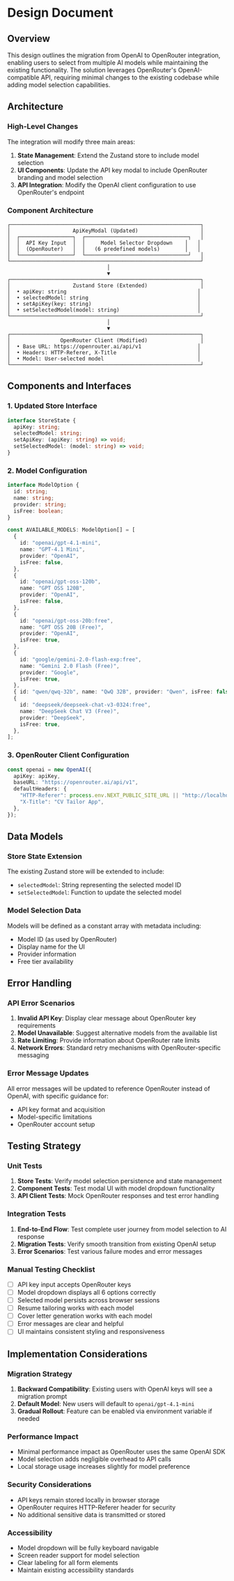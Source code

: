 # Design Document

## Overview

This design outlines the migration from OpenAI to OpenRouter integration, enabling users to select from multiple AI models while maintaining the existing functionality. The solution leverages OpenRouter's OpenAI-compatible API, requiring minimal changes to the existing codebase while adding model selection capabilities.

## Architecture

### High-Level Changes

The integration will modify three main areas:

1. **State Management**: Extend the Zustand store to include model selection
2. **UI Components**: Update the API key modal to include OpenRouter branding and model selection
3. **API Integration**: Modify the OpenAI client configuration to use OpenRouter's endpoint

### Component Architecture

```
┌─────────────────────────────────────────────────────────────┐
│                    ApiKeyModal (Updated)                    │
│  ┌─────────────────┐  ┌─────────────────────────────────┐   │
│  │  API Key Input  │  │     Model Selector Dropdown    │   │
│  │  (OpenRouter)   │  │   (6 predefined models)        │   │
│  └─────────────────┘  └─────────────────────────────────┘   │
└─────────────────────────────────────────────────────────────┘
                                │
                                ▼
┌─────────────────────────────────────────────────────────────┐
│                    Zustand Store (Extended)                 │
│  • apiKey: string                                          │
│  • selectedModel: string                                   │
│  • setApiKey(key: string)                                  │
│  • setSelectedModel(model: string)                         │
└─────────────────────────────────────────────────────────────┘
                                │
                                ▼
┌─────────────────────────────────────────────────────────────┐
│                OpenRouter Client (Modified)                 │
│  • Base URL: https://openrouter.ai/api/v1                  │
│  • Headers: HTTP-Referer, X-Title                          │
│  • Model: User-selected model                              │
└─────────────────────────────────────────────────────────────┘
```

## Components and Interfaces

### 1. Updated Store Interface

```typescript
interface StoreState {
  apiKey: string;
  selectedModel: string;
  setApiKey: (apiKey: string) => void;
  setSelectedModel: (model: string) => void;
}
```

### 2. Model Configuration

```typescript
interface ModelOption {
  id: string;
  name: string;
  provider: string;
  isFree: boolean;
}

const AVAILABLE_MODELS: ModelOption[] = [
  {
    id: "openai/gpt-4.1-mini",
    name: "GPT-4.1 Mini",
    provider: "OpenAI",
    isFree: false,
  },
  {
    id: "openai/gpt-oss-120b",
    name: "GPT OSS 120B",
    provider: "OpenAI",
    isFree: false,
  },
  {
    id: "openai/gpt-oss-20b:free",
    name: "GPT OSS 20B (Free)",
    provider: "OpenAI",
    isFree: true,
  },
  {
    id: "google/gemini-2.0-flash-exp:free",
    name: "Gemini 2.0 Flash (Free)",
    provider: "Google",
    isFree: true,
  },
  { id: "qwen/qwq-32b", name: "QwQ 32B", provider: "Qwen", isFree: false },
  {
    id: "deepseek/deepseek-chat-v3-0324:free",
    name: "DeepSeek Chat V3 (Free)",
    provider: "DeepSeek",
    isFree: true,
  },
];
```

### 3. OpenRouter Client Configuration

```typescript
const openai = new OpenAI({
  apiKey: apiKey,
  baseURL: "https://openrouter.ai/api/v1",
  defaultHeaders: {
    "HTTP-Referer": process.env.NEXT_PUBLIC_SITE_URL || "http://localhost:3000",
    "X-Title": "CV Tailor App",
  },
});
```

## Data Models

### Store State Extension

The existing Zustand store will be extended to include:

- `selectedModel`: String representing the selected model ID
- `setSelectedModel`: Function to update the selected model

### Model Selection Data

Models will be defined as a constant array with metadata including:

- Model ID (as used by OpenRouter)
- Display name for the UI
- Provider information
- Free tier availability

## Error Handling

### API Error Scenarios

1. **Invalid API Key**: Display clear message about OpenRouter key requirements
2. **Model Unavailable**: Suggest alternative models from the available list
3. **Rate Limiting**: Provide information about OpenRouter rate limits
4. **Network Errors**: Standard retry mechanisms with OpenRouter-specific messaging

### Error Message Updates

All error messages will be updated to reference OpenRouter instead of OpenAI, with specific guidance for:

- API key format and acquisition
- Model-specific limitations
- OpenRouter account setup

## Testing Strategy

### Unit Tests

1. **Store Tests**: Verify model selection persistence and state management
2. **Component Tests**: Test modal UI with model dropdown functionality
3. **API Client Tests**: Mock OpenRouter responses and test error handling

### Integration Tests

1. **End-to-End Flow**: Test complete user journey from model selection to AI response
2. **Migration Tests**: Verify smooth transition from existing OpenAI setup
3. **Error Scenarios**: Test various failure modes and error messages

### Manual Testing Checklist

- [ ] API key input accepts OpenRouter keys
- [ ] Model dropdown displays all 6 options correctly
- [ ] Selected model persists across browser sessions
- [ ] Resume tailoring works with each model
- [ ] Cover letter generation works with each model
- [ ] Error messages are clear and helpful
- [ ] UI maintains consistent styling and responsiveness

## Implementation Considerations

### Migration Strategy

1. **Backward Compatibility**: Existing users with OpenAI keys will see a migration prompt
2. **Default Model**: New users will default to `openai/gpt-4.1-mini`
3. **Gradual Rollout**: Feature can be enabled via environment variable if needed

### Performance Impact

- Minimal performance impact as OpenRouter uses the same OpenAI SDK
- Model selection adds negligible overhead to API calls
- Local storage usage increases slightly for model preference

### Security Considerations

- API keys remain stored locally in browser storage
- OpenRouter requires HTTP-Referer header for security
- No additional sensitive data is transmitted or stored

### Accessibility

- Model dropdown will be fully keyboard navigable
- Screen reader support for model selection
- Clear labeling for all form elements
- Maintain existing accessibility standards
